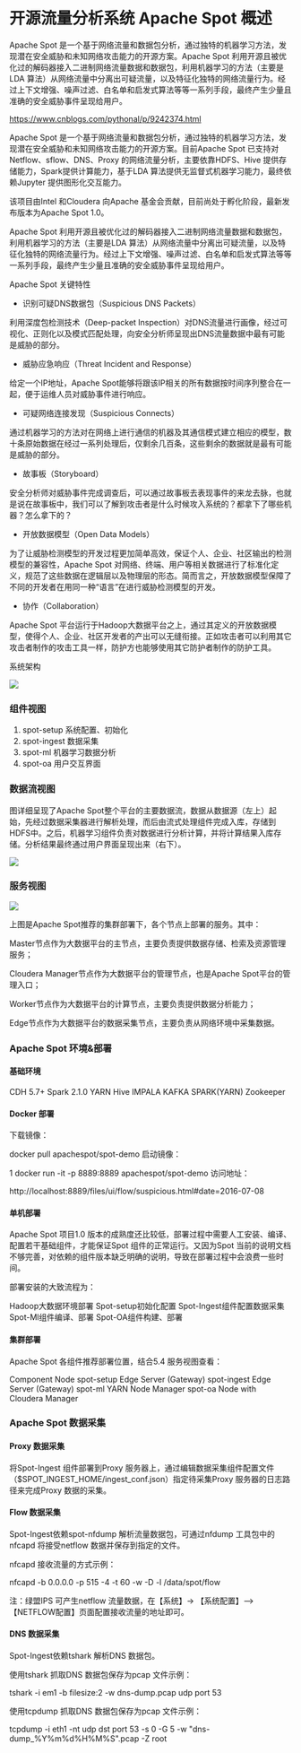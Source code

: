 

# 开源流量分析系统 Apache Spot 概述


Apache Spot 是一个基于网络流量和数据包分析，通过独特的机器学习方法，发现潜在安全威胁和未知网络攻击能力的开源方案。Apache Spot 利用开源且被优化过的解码器接入二进制网络流量数据和数据包，利用机器学习的方法（主要是LDA 算法）从网络流量中分离出可疑流量，以及特征化独特的网络流量行为。经过上下文增强、噪声过滤、白名单和启发式算法等等一系列手段，最终产生少量且准确的安全威胁事件呈现给用户。

https://www.cnblogs.com/pythonal/p/9242374.html

Apache Spot 是一个基于网络流量和数据包分析，通过独特的机器学习方法，发现潜在安全威胁和未知网络攻击能力的开源方案。目前Apache Spot 已支持对Netflow、sflow、DNS、Proxy 的网络流量分析，主要依靠HDFS、Hive 提供存储能力，Spark提供计算能力，基于LDA 算法提供无监督式机器学习能力，最终依赖Jupyter 提供图形化交互能力。

该项目由Intel 和Cloudera 向Apache 基金会贡献，目前尚处于孵化阶段，最新发布版本为Apache Spot 1.0。


Apache Spot 利用开源且被优化过的解码器接入二进制网络流量数据和数据包，利用机器学习的方法（主要是LDA 算法）从网络流量中分离出可疑流量，以及特征化独特的网络流量行为。经过上下文增强、噪声过滤、白名单和启发式算法等等一系列手段，最终产生少量且准确的安全威胁事件呈现给用户。

Apache Spot 关键特性
 - 识别可疑DNS数据包（Suspicious DNS Packets）

利用深度包检测技术（Deep-packet Inspection）对DNS流量进行画像，经过可视化、正则化以及模式匹配处理，向安全分析师呈现出DNS流量数据中最有可能是威胁的部分。

 - 威胁应急响应（Threat Incident and Response）

给定一个IP地址，Apache Spot能够将跟该IP相关的所有数据按时间序列整合在一起，便于运维人员对威胁事件进行响应。

 - 可疑网络连接发现（Suspicious Connects）

通过机器学习的方法对在网络上进行通信的机器及其通信模式建立相应的模型，数十条原始数据在经过一系列处理后，仅剩余几百条，这些剩余的数据就是最有可能是威胁的部分。

 - 故事板（Storyboard）

安全分析师对威胁事件完成调查后，可以通过故事板去表现事件的来龙去脉，也就是说在故事板中，我们可以了解到攻击者是什么时候攻入系统的？都拿下了哪些机器？怎么拿下的？

 - 开放数据模型（Open Data Models）

为了让威胁检测模型的开发过程更加简单高效，保证个人、企业、社区输出的检测模型的兼容性，Apache Spot 对网络、终端、用户等相关数据进行了标准化定义，规范了这些数据在逻辑层以及物理层的形态。简而言之，开放数据模型保障了不同的开发者在用同一种“语言”在进行威胁检测模型的开发。

 - 协作（Collaboration）

Apache Spot 平台运行于Hadoop大数据平台之上，通过其定义的开放数据模型，使得个人、企业、社区开发者的产出可以无缝衔接。正如攻击者可以利用其它攻击者制作的攻击工具一样，防护方也能够使用其它防护者制作的防护工具。

系统架构

![](http://blog.nsfocus.net/wp-content/uploads/2018/06/3-2.png)

### 组件视图
 1. spot-setup 系统配置、初始化
 2. spot-ingest 数据采集
 3. spot-ml 机器学习数据分析
 4. spot-oa 用户交互界面

### 数据流视图
图详细呈现了Apache Spot整个平台的主要数据流，数据从数据源（左上）起始，先经过数据采集器进行解析处理，而后由流式处理组件完成入库，存储到HDFS中。之后，机器学习组件负责对数据进行分析计算，并将计算结果入库存储。分析结果最终通过用户界面呈现出来（右下）。

![](http://blog.nsfocus.net/wp-content/uploads/2018/06/4-2.png)

### 服务视图

![](http://blog.nsfocus.net/wp-content/uploads/2018/06/5-1.png)

上图是Apache Spot推荐的集群部署下，各个节点上部署的服务。其中：

Master节点作为大数据平台的主节点，主要负责提供数据存储、检索及资源管理服务；

Cloudera Manager节点作为大数据平台的管理节点，也是Apache Spot平台的管理入口；

Worker节点作为大数据平台的计算节点，主要负责提供数据分析能力；

Edge节点作为大数据平台的数据采集节点，主要负责从网络环境中采集数据。



### Apache Spot 环境&部署
#### 基础环境
CDH 5.7+
Spark 2.1.0
YARN
Hive
IMPALA
KAFKA
SPARK(YARN)
Zookeeper

#### Docker 部署
下载镜像：

docker pull apachespot/spot-demo
启动镜像：

 
1
docker run -it -p 8889:8889 apachespot/spot-demo
访问地址：

http://localhost:8889/files/ui/flow/suspicious.html#date=2016-07-08

#### 单机部署
Apache Spot 项目1.0 版本的成熟度还比较低，部署过程中需要人工安装、编译、配置若干基础组件，才能保证Spot 组件的正常运行。又因为Spot 当前的说明文档不够完善，对依赖的组件版本缺乏明确的说明，导致在部署过程中会浪费一些时间。

部署安装的大致流程为：

Hadoop大数据环境部署
Spot-setup初始化配置
Spot-Ingest组件配置数据采集
Spot-Ml组件编译、部署
Spot-OA组件构建、部署

#### 集群部署
Apache Spot 各组件推荐部署位置，结合5.4 服务视图查看：

Component	Node
spot-setup	Edge Server (Gateway)
spot-ingest	Edge Server (Gateway)
spot-ml	YARN Node Manager
spot-oa	Node with Cloudera Manager


### Apache Spot 数据采集
#### Proxy 数据采集
将Spot-Ingest 组件部署到Proxy 服务器上，通过编辑数据采集组件配置文件（$SPOT_INGEST_HOME/ingest_conf.json）指定待采集Proxy 服务器的日志路径来完成Proxy 数据的采集。

#### Flow 数据采集

Spot-Ingest依赖spot-nfdump 解析流量数据包，可通过nfdump 工具包中的nfcapd 将接受netflow 数据并保存到指定的文件。

nfcapd 接收流量的方式示例：


nfcapd -b 0.0.0.0 -p 515 -4 -t 60 -w -D -l /data/spot/flow

注：绿盟IPS 可产生netflow 流量数据，在【系统】-> 【系统配置】—> 【NETFLOW配置】页面配置接收流量的地址即可。

#### DNS 数据采集

Spot-Ingest依赖tshark 解析DNS 数据包。

使用tshark 抓取DNS 数据包保存为pcap 文件示例：


tshark -i em1 -b filesize:2 -w dns-dump.pcap udp port 53

使用tcpdump 抓取DNS 数据包保存为pcap 文件示例：

tcpdump -i eth1 -nt udp dst port 53 -s 0 -G 5 -w "dns-dump_%Y%m%d%H%M%S".pcap -Z root
 
